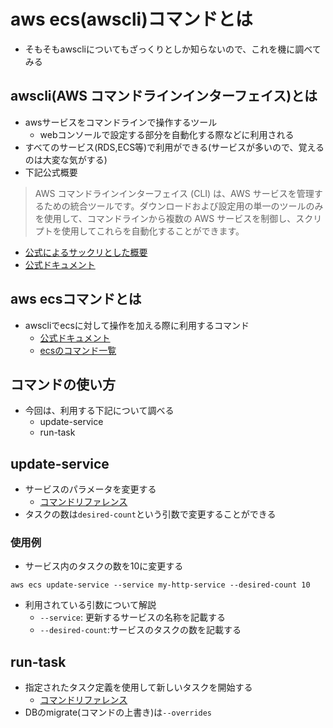 # aws ecs(awscli)コマンドとは

- そもそもawscliについてもざっくりとしか知らないので、これを機に調べてみる

## awscli(AWS コマンドラインインターフェイス)とは

- awsサービスをコマンドラインで操作するツール
    - webコンソールで設定する部分を自動化する際などに利用される
- すべてのサービス(RDS,ECS等)で利用ができる(サービスが多いので、覚えるのは大変な気がする)
- 下記公式概要
> AWS コマンドラインインターフェイス (CLI) は、AWS サービスを管理するための統合ツールです。ダウンロードおよび設定用の単一のツールのみを使用して、コマンドラインから複数の AWS サービスを制御し、スクリプトを使用してこれらを自動化することができます。

- [公式によるサックリとした概要](https://aws.amazon.com/jp/cli/)
- [公式ドキュメント](https://docs.aws.amazon.com/ja_jp/cli/index.html#lang/ja_jp)


## aws ecsコマンドとは

- awscliでecsに対して操作を加える際に利用するコマンド
    - [公式ドキュメント](https://docs.aws.amazon.com/ja_jp/AmazonECS/latest/developerguide/ECS_AWSCLI.html)
    - [ecsのコマンド一覧](https://docs.aws.amazon.com/cli/latest/reference/ecs/index.html#cli-aws-ecs)

## コマンドの使い方
- 今回は、利用する下記について調べる
    - update-service
    - run-task

## update-service
- サービスのパラメータを変更する
    - [コマンドリファレンス](https://docs.aws.amazon.com/cli/latest/reference/ecs/update-service.html)
- タスクの数は`desired-count`という引数で変更することができる

### 使用例

- サービス内のタスクの数を10に変更する

```
aws ecs update-service --service my-http-service --desired-count 10
```

- 利用されている引数について解説
    - `--service`: 更新するサービスの名称を記載する
    - `--desired-count`:サービスのタスクの数を記載する


## run-task
- 指定されたタスク定義を使用して新しいタスクを開始する
    - [コマンドリファレンス](https://docs.aws.amazon.com/cli/latest/reference/ecs/run-task.html)
- DBのmigrate(コマンドの上書き)は`--overrides`
